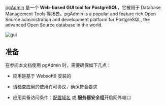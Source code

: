 [pgAdmin](https://www.pgadmin.org/) 是一个 **Web-based GUI tool for PostgreSQL**，它被用于 Database Management Tools  等场景。pgAdmin is a popular and feature rich Open Source administration and development platform for PostgreSQL, the advanced Open Source database in the world.


![gui](http://libs.websoft9.com/Websoft9/DocsPicture/zh/postgresql/pgadmin4-websoft9.png)


## 准备

在参阅本文档使用 pgAdmin 时，需要确保如下几点：

- 应用是基于 Websoft9 安装的

- 请检查应用的使用许可协议，确保符合要求

- 应用具备访问条件：[配置域名](./guide/appsetdomain) 或 **服务器安全组**开启网外端口